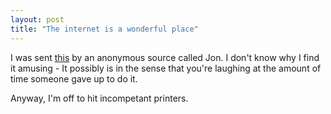 ```yaml
---
layout: post
title: "The internet is a wonderful place"
---
```

I was sent [this][1] by an anonymous source called Jon. I don't know why I
find it amusing - It possibly is in the sense that you're laughing at the
amount of time someone gave up to do it.

Anyway, I'm off to hit incompetant printers.

   [1]: http://www.geocities.com/le_chatelier_uk/song_index.html

